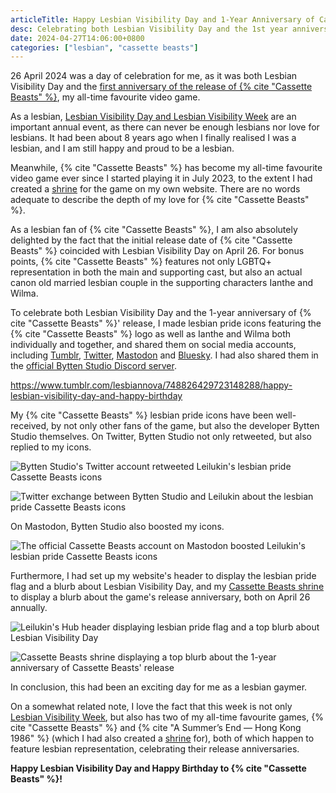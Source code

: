 ```yaml
---
articleTitle: Happy Lesbian Visibility Day and 1-Year Anniversary of Cassette Beasts
desc: Celebrating both Lesbian Visibility Day and the 1st year anniversary of Cassette Beasts' release on 26 April 2024.
date: 2024-04-27T14:06:00+0800
categories: ["lesbian", "cassette beasts"]
---
```


26 April 2024 was a day of celebration for me, as it was both Lesbian Visibility Day and the [first anniversary of the release of {% cite "Cassette Beasts" %}](https://store.steampowered.com/news/app/1321440/view/4179979397366287532), my all-time favourite video game.

As a lesbian, [Lesbian Visibility Day and Lesbian Visibility Week](https://en.wikipedia.org/wiki/Lesbian_Visibility_Week) are an important annual event, as there can never be enough lesbians nor love for lesbians. It had been about 8 years ago when I finally realised I was a lesbian, and I am still happy and proud to be a lesbian.

Meanwhile, {% cite "Cassette Beasts" %} has become my all-time favourite video game ever since I started playing it in July 2023, to the extent I had created a [shrine](/shrines/cassettebeasts/) for the game on my own website. There are no words adequate to describe the depth of my love for {% cite "Cassette Beasts" %}.

As a lesbian fan of {% cite "Cassette Beasts" %}, I am also absolutely delighted by the fact that the initial release date of {% cite "Cassette Beasts" %} coincided with Lesbian Visibility Day on April 26. For bonus points, {% cite "Cassette Beasts" %} features not only LGBTQ+ representation in both the main and supporting cast, but also an actual canon old married lesbian couple in the supporting characters Ianthe and Wilma.

To celebrate both Lesbian Visibility Day and the 1-year anniversary of {% cite "Cassette Beasts" %}' release, I made lesbian pride icons featuring the {% cite "Cassette Beasts" %} logo as well as Ianthe and Wilma both individually and together, and shared them on social media accounts, including [Tumblr](https://lesbiannova.tumblr.com/post/748826429723148288), [Twitter](https://twitter.com/Leilukin/status/1783736715641024828), [Mastodon](https://elekk.xyz/@leilukin/112336010189257467) and [Bluesky](https://bsky.app/profile/leilukin.bsky.social/post/3kqzahri66x2x). I had also shared them in the [official Bytten Studio Discord server](https://discord.gg/byttenstudio).

<div class="tumblr-post" data-href="https://embed.tumblr.com/embed/post/t:7iNKXlbr-xwxyjZTq8C8hQ/748826429723148288/v2" data-did="6dbdfd5b616fdd82f7aabd63e6a1aae35b467d73"  ><a href="https://www.tumblr.com/lesbiannova/748826429723148288/happy-lesbian-visibility-day-and-happy-birthday">https://www.tumblr.com/lesbiannova/748826429723148288/happy-lesbian-visibility-day-and-happy-birthday</a></div><script async src="https://assets.tumblr.com/post.js?_v=38df9a6ca7436e6ca1b851b0543b9f51"></script>

My {% cite "Cassette Beasts" %} lesbian pride icons have been well-received, by not only other fans of the game, but also the developer Bytten Studio themselves. On Twitter, Bytten Studio not only retweeted, but also replied to my icons.

![Bytten Studio's Twitter account retweeted Leilukin's lesbian pride Cassette Beasts icons](/assets/images/posts/lesbian-visibility-day-cassette-beasts-anni/1-year-cassette-beasts-anniversary-twitter-repost.avif)

![Twitter exchange between Bytten Studio and Leilukin about the lesbian pride Cassette Beasts icons](/assets/images/posts/lesbian-visibility-day-cassette-beasts-anni/1-year-cassette-beasts-anniversary-twitter-reply.avif)

On Mastodon, Bytten Studio also boosted my icons.

![The official Cassette Beasts account on Mastodon boosted Leilukin's lesbian pride Cassette Beasts icons](/assets/images/posts/lesbian-visibility-day-cassette-beasts-anni/1-year-cassette-beasts-anniversary-mastodon-boost.avif)

Furthermore, I had set up my website's header to display the lesbian pride flag and a blurb about Lesbian Visibility Day, and my [<shrine>Cassette Beasts</shrine> shrine](/shrines/cassettebeasts/) to display a blurb about the game's release anniversary, both on April 26 annually.

![Leilukin's Hub header displaying lesbian pride flag and a top blurb about Lesbian Visibility Day](/assets/images/posts/lesbian-visibility-day-cassette-beasts-anni/leilukin-s-hub-lesbian-visibility-day.avif)

![Cassette Beasts shrine displaying a top blurb about the 1-year anniversary of Cassette Beasts' release](/assets/images/posts/lesbian-visibility-day-cassette-beasts-anni/leilukin-s-hub-cassette-beasts-anniversary.avif)

In conclusion, this had been an exciting day for me as a lesbian gaymer.

On a somewhat related note, I love the fact that this week is not only [Lesbian Visibility Week](https://www.lesbianvisibilityweek.com/), but also has two of my all-time favourite games, {% cite "Cassette Beasts" %} and {% cite "A Summer’s End — Hong Kong 1986" %} (which I had also created a [shrine](/shrines/asummersend) for), both of which happen to feature lesbian representation, celebrating their release anniversaries.

**Happy Lesbian Visibility Day and Happy Birthday to {% cite "Cassette Beasts" %}!**
